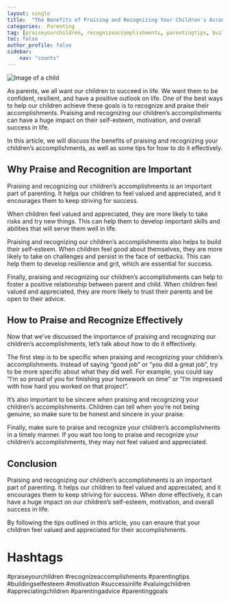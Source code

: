 ```yaml
---
layout: single
title:  "The Benefits of Praising and Recognizing Your Children's Accomplishments"
categories:  Parenting
tag: [praiseyourchildren, recognizeaccomplishments, parentingtips, buildingselfesteem, motivation, successinlife, valuingchildren, appreciatingchildren, parentingadvice, parentinggoals, ]
toc: false
author_profile: false
sidebar:
    nav: "counts"
---
```

    
![Image of a child](https://images.pexels.com/photos/104827/cat-pet-animal-domestic-104827.jpeg?auto=compress&cs=tinysrgb&dpr=2&h=650&w=940)

As parents, we all want our children to succeed in life. We want them to be confident, resilient, and have a positive outlook on life. One of the best ways to help our children achieve these goals is to recognize and praise their accomplishments. Praising and recognizing our children’s accomplishments can have a huge impact on their self-esteem, motivation, and overall success in life. 

In this article, we will discuss the benefits of praising and recognizing your children’s accomplishments, as well as some tips for how to do it effectively. 

## Why Praise and Recognition are Important

Praising and recognizing our children’s accomplishments is an important part of parenting. It helps our children to feel valued and appreciated, and it encourages them to keep striving for success. 

When children feel valued and appreciated, they are more likely to take risks and try new things. This can help them to develop important skills and abilities that will serve them well in life. 

Praising and recognizing our children’s accomplishments also helps to build their self-esteem. When children feel good about themselves, they are more likely to take on challenges and persist in the face of setbacks. This can help them to develop resilience and grit, which are essential for success. 

Finally, praising and recognizing our children’s accomplishments can help to foster a positive relationship between parent and child. When children feel valued and appreciated, they are more likely to trust their parents and be open to their advice. 

## How to Praise and Recognize Effectively

Now that we’ve discussed the importance of praising and recognizing our children’s accomplishments, let’s talk about how to do it effectively. 

The first step is to be specific when praising and recognizing your children’s accomplishments. Instead of saying “good job” or “you did a great job”, try to be more specific about what they did well. For example, you could say “I’m so proud of you for finishing your homework on time” or “I’m impressed with how hard you worked on that project”. 

It’s also important to be sincere when praising and recognizing your children’s accomplishments. Children can tell when you’re not being genuine, so make sure to be honest and sincere in your praise. 

Finally, make sure to praise and recognize your children’s accomplishments in a timely manner. If you wait too long to praise and recognize your children’s accomplishments, they may not feel valued and appreciated. 

## Conclusion

Praising and recognizing our children’s accomplishments is an important part of parenting. It helps our children to feel valued and appreciated, and it encourages them to keep striving for success. When done effectively, it can have a huge impact on our children’s self-esteem, motivation, and overall success in life. 

By following the tips outlined in this article, you can ensure that your children feel valued and appreciated for their accomplishments. 

# Hashtags

#praiseyourchildren #recognizeaccomplishments #parentingtips #buildingselfesteem #motivation #successinlife #valuingchildren #appreciatingchildren #parentingadvice #parentinggoals